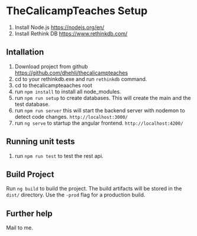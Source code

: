 # TheCalicampTeaches Setup

1. Install Node.js https://nodejs.org/en/
2. Install Rethink DB https://www.rethinkdb.com/

## Intallation

1. Download project from github https://github.com/dhehli/thecalicampteaches
2. cd to your rethinkdb.exe and run `rethinkdb` command.
3. cd to thecalicampteaaches root
4. run `npm install` to install all node_modules.
5. run `npm run setup` to create databases. This will create the main and the test database.
6. run `npm run server` this will start the backend server with nodemon to detect code changes. `http://localhost:3000/`
7. run `ng serve` to startup the angular frontend. `http://localhost:4200/`

## Running unit tests
1. run `npm run test` to test the rest api.

## Build Project
Run `ng build` to build the project. The build artifacts will be stored in the `dist/` directory. Use the `-prod` flag for a production build.

## Further help

Mail to me.
